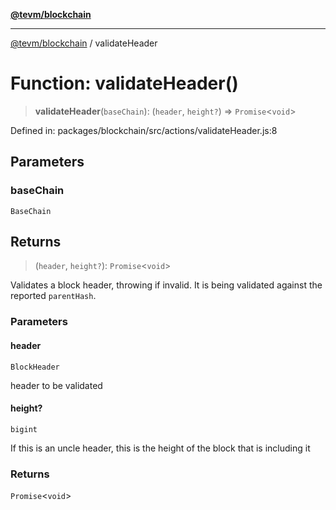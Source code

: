[**@tevm/blockchain**](../README.md)

***

[@tevm/blockchain](../globals.md) / validateHeader

# Function: validateHeader()

> **validateHeader**(`baseChain`): (`header`, `height?`) => `Promise`\<`void`\>

Defined in: packages/blockchain/src/actions/validateHeader.js:8

## Parameters

### baseChain

`BaseChain`

## Returns

> (`header`, `height?`): `Promise`\<`void`\>

Validates a block header, throwing if invalid. It is being validated against the reported `parentHash`.

### Parameters

#### header

`BlockHeader`

header to be validated

#### height?

`bigint`

If this is an uncle header, this is the height of the block that is including it

### Returns

`Promise`\<`void`\>
